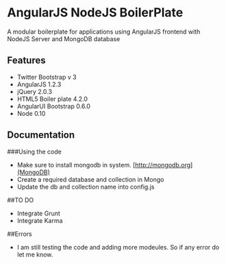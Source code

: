 # 	AngularJS NodeJS BoilerPlate

 A modular boilerplate for applications using AngularJS frontend with NodeJS Server and MongoDB database


## Features

* Twitter Bootstrap v 3 
* AngularJS 1.2.3
* jQuery 2.0.3
* HTML5 Boiler plate 4.2.0
* AngularUI Bootstrap 0.6.0
* Node 0.10

## Documentation

###Using the code

* Make sure to install mongodb in system. [http://mongodb.org](MongoDB)
* Create a required database and collection in Mongo
* Update the db and collection name into config.js


##TO DO

* Integrate Grunt
* Integrate Karma


##Errors
* I am still testing the code and adding more modeules. So if any error do let me know.
